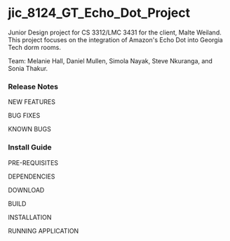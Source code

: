 # jic_8124_GT_Echo_Dot_Project
Junior Design project for CS 3312/LMC 3431 for the client, Malte Weiland. This project focuses on the integration of Amazon's Echo Dot into Georgia Tech dorm rooms.

Team: Melanie Hall, Daniel Mullen, Simola Nayak, Steve Nkuranga, and Sonia Thakur.

### Release Notes

NEW FEATURES

BUG FIXES

KNOWN BUGS

### Install Guide

PRE-REQUISITES

DEPENDENCIES

DOWNLOAD

BUILD

INSTALLATION

RUNNING APPLICATION


